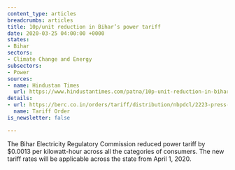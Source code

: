 ```yaml
---
content_type: articles
breadcrumbs: articles
title: 10p/unit reduction in Bihar’s power tariff
date: 2020-03-25 04:00:00 +0000
states:
- Bihar
sectors:
- Climate Change and Energy
subsectors:
- Power
sources:
- name: Hindustan Times
  url: https://www.hindustantimes.com/patna/10p-unit-reduction-in-bihar-s-power-tariff/story-GdCIHSGL4I354G3UIn7wzI.html
details:
- url: https://berc.co.in/orders/tariff/distribution/nbpdcl/2223-press-release-of-tariff-order-fy-2019-22
  name: Tariff Order
is_newsletter: false

---
```

The Bihar Electricity Regulatory Commission reduced power tariff by $0.0013 per kilowatt-hour across all the categories of consumers. The new tariff rates will be applicable across the state from April 1, 2020.
